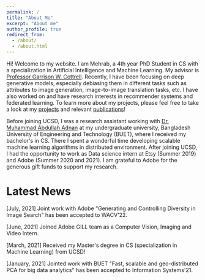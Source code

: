 ```yaml
---
permalink: /
title: "About Me"
excerpt: "About me"
author_profile: true
redirect_from: 
  - /about/
  - /about.html
---
```


Hi! Welcome to my website. I am Mehrab, a 4th year PhD Student in CS with a specialization in Artificial Intelligence and Machine Learning. My advisor is [Professor Garrison W. Cottrell](https://cseweb.ucsd.edu/~gary/). Recently, I have been focusing on deep generative models, especially debiasing them in different tasks such as attributes to image generation, image-to-image translation tasks, etc. I have also worked on and have research interests in recommender systems and federated learning. To learn more about my projects, please feel free to take a look at my [projects](https://mehrab-tanjim.github.io/portfolio) and relevant [publications](https://mehrab-tanjim.github.io/publications)!

Before joining UCSD, I was a research assistant working with [Dr. Muhammad Abdullah Adnan](https://sites.google.com/site/abdullahadnan/) at my undergraduate university, Bangladesh University of Engineering and Technology (BUET), where I received my bachelor's in CS. There I spent a wonderful time developing scalable machine learning algorithms in distributed environment. After joining UCSD, I had the opportunity to work as Data science intern at Etsy (Summer 2019) and Adobe (Summer 2020 and 2021). I am grateful to Adobe for the generous gift funds to support my research.

Latest News
======
[July, 2021] Joint work with Adobe "Generating and Controlling Diversity in Image Search" has been accepted to WACV'22.

[June, 2021] Joined Adobe GILL team as a Computer Vision, Imaging and Video Intern.

[March, 2021] Received my Master's degree in CS (specialization in Machine Learning) from UCSD!

[January, 2021] Jointed work with BUET "Fast, scalable and geo-distributed PCA for big data analytics" has been accepted to Information Systems'21. 

